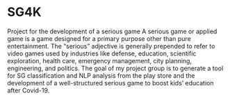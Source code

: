 # SG4K
Project for the development of a serious game
A serious game or applied game is a game designed for a primary purpose other than pure entertainment. The “serious” adjective is generally prepended to refer to video games used by industries like defense, education, scientific exploration, health care, emergency management, city planning, engineering, and politics. The goal of my project group is to generate a tool for SG classification and NLP analysis from the play store and the development of a well-structured serious game to boost kids’ education after Covid-19. 
